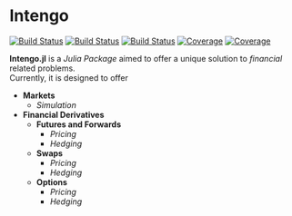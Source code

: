 # Intengo

[![Build Status](https://github.com/BopaxDev/Intengo.jl/actions/workflows/CI.yml/badge.svg?branch=main)](https://github.com/BopaxDev/Intengo.jl/actions/workflows/CI.yml?query=branch%3Amain)
[![Build Status](https://travis-ci.com/BopaxDev/Intengo.jl.svg?branch=main)](https://travis-ci.com/github/BopaxDev/Intengo.jl)
[![Build Status](https://ci.appveyor.com/api/projects/status/github/BopaxDev/Intengo.jl?svg=true)](https://ci.appveyor.com/project/BopaxDev/Intengo-jl)
[![Coverage](https://codecov.io/gh/BopaxDev/Intengo.jl/branch/main/graph/badge.svg)](https://codecov.io/gh/BopaxDev/Intengo.jl)
[![Coverage](https://coveralls.io/repos/github/BopaxDev/Intengo.jl/badge.svg?branch=main)](https://coveralls.io/github/BopaxDev/Intengo.jl?branch=main)

__Intengo.jl__ is a _Julia Package_ aimed to offer a unique solution to _financial_ related problems.
<br>
Currently, it is designed to offer 

- __Markets__
    - _Simulation_
- __Financial Derivatives__
    - __Futures and Forwards__
        - _Pricing_
        - _Hedging_
    - __Swaps__
        - _Pricing_
        - _Hedging_
    - __Options__
        - _Pricing_
        - _Hedging_